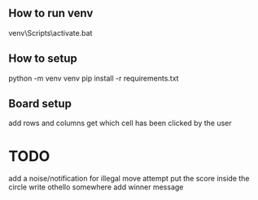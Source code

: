 ## How to run venv
venv\Scripts\activate.bat


## How to setup 
python -m venv venv
pip install -r requirements.txt


## Board setup
add rows and columns
get which cell has been clicked by the user


# TODO
add a noise/notification for illegal move attempt
put the score inside the circle
write othello somewhere
add winner message
